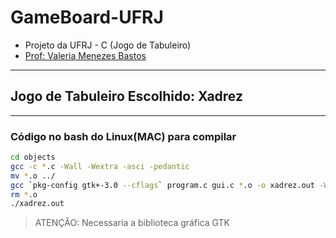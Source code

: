 # GameBoard-UFRJ

- Projeto da UFRJ - C (Jogo de Tabuleiro)
- [Prof: Valeria Menezes Bastos](https://dcc.ufrj.br/~valeriab/)

---

## Jogo de Tabuleiro Escolhido: Xadrez

---

### Código no bash do Linux(MAC) para compilar

```bash
cd objects
gcc -c *.c -Wall -Wextra -asci -pedantic
mv *.o ../
gcc `pkg-config gtk+-3.0 --cflags` program.c gui.c *.o -o xadrez.out -Wall -Wextra -asci -pedantic `pkg-config gtk+-3.0 --libs`
rm *.o
./xadrez.out
```

> ATENÇÃO: Necessaria a biblioteca gráfica GTK
